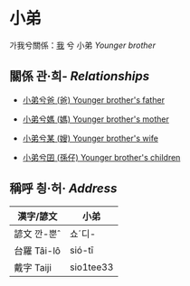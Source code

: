 # 小弟

가我兮關係：[我](member1.md) 兮 小弟 _Younger brother_

## 關係 관·희- _Relationships_

- [小弟兮爸 (爸) Younger brother's father](member2.md)

- [小弟兮媽 (媽) Younger brother's mother](member3.md)

- [小弟兮某 (嫂) Younger brother's wife](member21.md)

- [小弟兮囝 (孫仔) Younger brother's children](member22.md)



## 稱呼 칑·허· _Address_

漢字/諺文 | 小弟
--- | ---
諺文 깐-뿐ˆ | 쇼ˊ디-
台羅 Tâi-lô | sió-tī
戴字 Taiji | sio1tee33


